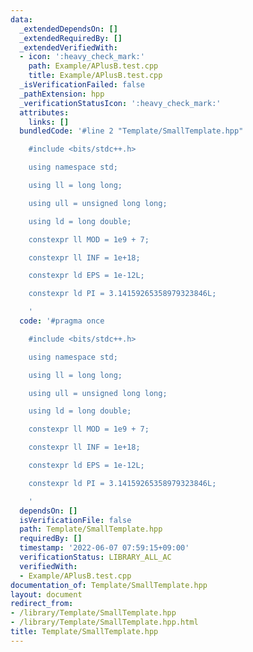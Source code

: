 ```yaml
---
data:
  _extendedDependsOn: []
  _extendedRequiredBy: []
  _extendedVerifiedWith:
  - icon: ':heavy_check_mark:'
    path: Example/APlusB.test.cpp
    title: Example/APlusB.test.cpp
  _isVerificationFailed: false
  _pathExtension: hpp
  _verificationStatusIcon: ':heavy_check_mark:'
  attributes:
    links: []
  bundledCode: '#line 2 "Template/SmallTemplate.hpp"

    #include <bits/stdc++.h>

    using namespace std;

    using ll = long long;

    using ull = unsigned long long;

    using ld = long double;

    constexpr ll MOD = 1e9 + 7;

    constexpr ll INF = 1e+18;

    constexpr ld EPS = 1e-12L;

    constexpr ld PI = 3.14159265358979323846L;

    '
  code: '#pragma once

    #include <bits/stdc++.h>

    using namespace std;

    using ll = long long;

    using ull = unsigned long long;

    using ld = long double;

    constexpr ll MOD = 1e9 + 7;

    constexpr ll INF = 1e+18;

    constexpr ld EPS = 1e-12L;

    constexpr ld PI = 3.14159265358979323846L;

    '
  dependsOn: []
  isVerificationFile: false
  path: Template/SmallTemplate.hpp
  requiredBy: []
  timestamp: '2022-06-07 07:59:15+09:00'
  verificationStatus: LIBRARY_ALL_AC
  verifiedWith:
  - Example/APlusB.test.cpp
documentation_of: Template/SmallTemplate.hpp
layout: document
redirect_from:
- /library/Template/SmallTemplate.hpp
- /library/Template/SmallTemplate.hpp.html
title: Template/SmallTemplate.hpp
---
```

